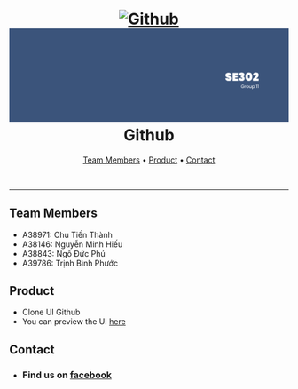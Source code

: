 <h1 align="center">
  <br>
     <a href="http://www.amitmerchant.com/electron-markdownify"><img src="https://github.githubassets.com/images/modules/logos_page/GitHub-Mark.png" alt="Github" width="200"></a>
    <img src="twitter-banner.png" width="600" />
  <br>
  Github
  <br>
</h1>

<p align="center">
  <a href="#team-members">Team Members</a> •
  <a href="#product">Product</a> •
  <a href="#contact">Contact</a> 
</p>

&nbsp;


****

## Team Members


- A38971: Chu Tiến Thành
- A38146: Nguyễn Minh Hiếu
- A38843: Ngô Đức Phú
- A39786: Trịnh Bình Phước


## Product
- Clone UI Github
- You can preview the UI [here](https://www.figma.com/proto/DlUmk4CYVCEa0iqHlUEAsN/Nh%C3%B3m-11?node-id=22%3A211&scaling=scale-down&page-id=4%3A3&starting-point-node-id=22%3A360)
  
## Contact

- ### Find us on [facebook](https://www.facebook.com/heu1704)


<!-- markdownlint-enable -->
<!-- prettier-ignore-end -->
<!-- ALL-CONTRIBUTORS-LIST:END -->


